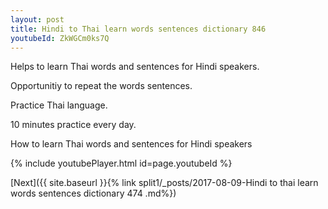 ```yaml
---
layout: post
title: Hindi to Thai learn words sentences dictionary 846 
youtubeId: ZkWGCm0ks7Q
---
```

 
 
Helps to learn Thai words and sentences for Hindi speakers.

Opportunitiy to repeat the words sentences. 

Practice Thai language. 
 
10 minutes practice every day. 
 
How to learn Thai words and sentences for Hindi speakers 
 
{% include youtubePlayer.html id=page.youtubeId %}
 
 
[Next]({{ site.baseurl }}{% link  split1/_posts/2017-08-09-Hindi to thai learn words sentences dictionary 474 .md%})
 
